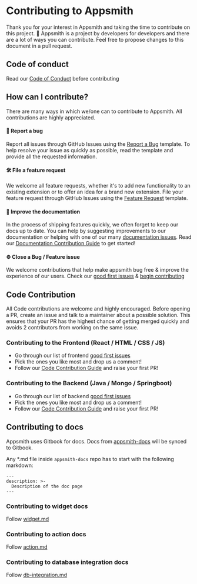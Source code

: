 # Contributing to Appsmith

Thank you for your interest in Appsmith and taking the time to contribute on this project. 🙌 
Appsmith is a project by developers for developers and there are a lot of ways you can contribute. 
Feel free to propose changes to this document in a pull request.

## Code of conduct

Read our [Code of Conduct](CODE_OF_CONDUCT.md) before contributing

## How can I contribute?

There are many ways in which we/one can to contribute to Appsmith. All contributions are highly appreciated.

#### 🐛 Report a bug
Report all issues through GitHub Issues using the [Report a Bug](https://github.com/appsmithorg/appsmith/issues/new?assignees=Nikhil-Nandagopal&labels=Bug%2C+High&template=---bug-report.md&title=%5BBug%5D) template.
To help resolve your issue as quickly as possible, read the template and provide all the requested information.

#### 🛠 File a feature request
We welcome all feature requests, whether it's to add new functionality to an existing extension or to offer an idea for a brand new extension.
File your feature request through GitHub Issues using the [Feature Request](https://github.com/appsmithorg/appsmith/issues/new?assignees=Nikhil-Nandagopal&labels=&template=----feature-request.md&title=%5BFeature%5D) template.

#### 📝 Improve the documentation
In the process of shipping features quickly, we often forget to keep our docs up to date. You can help by suggesting improvements to our documentation or helping with one of our many [documentation issues](https://github.com/appsmithorg/appsmith/issues?q=is%3Aopen+is%3Aissue+label%3ADocumentation). Read our [Documentation Contribution Guide]() to get started!

#### ⚙️ Close a Bug / Feature issue
We welcome contributions that help make appsmith bug free & improve the experience of our users. Check our [good first issues](https://github.com/appsmithorg/appsmith/issues?q=is%3Aopen+is%3Aissue+label%3A%22Good+First+Issue%22) & [begin contributing](#code-contribution)

## Code Contribution
All Code contributions are welcome and highly encouraged. Before opening a PR, create an issue and talk to a maintainer about a possible solution.
This ensures that your PR has the highest chance of getting merged quickly and avoids 2 contributors from working on the same issue.

### Contributing to the Frontend (React / HTML / CSS / JS)
- Go through our list of frontend [good first issues](https://github.com/appsmithorg/appsmith/issues?q=is%3Aopen+is%3Aissue+label%3A%22Good+First+Issue%22+label%3A%22Frontend%22)
- Pick the ones you like most and drop us a comment!
- Follow our [Code Contribution Guide](contributions/CodeContributionsGuidelines.md) and raise your first PR!

### Contributing to the Backend (Java / Mongo / Springboot)
- Go through our list of backend [good first issues](https://github.com/appsmithorg/appsmith/issues?q=is%3Aopen+is%3Aissue+label%3A%22Good+First+Issue%22+label%3A%22Backend%22+)
- Pick the ones you like most and drop us a comment!
- Follow our [Code Contribution Guide](contributions/CodeContributionsGuidelines.md) and raise your first PR!

## Contributing to docs
Appsmith uses Gitbook for docs. Docs from [appsmith-docs](https://github.com/appsmithorg/appsmith-docs) will be synced to Gitbook.

Any *.md file inside `appsmith-docs` repo has to start with the following markdown:
```
---
description: >-
  Description of the doc page
---
```

### Contributing to widget docs
Follow [widget.md](./contributions/docs/widget.md)

### Contributing to action docs
Follow [action.md](./contributions/docs/action.md)

### Contributing to database integration docs
Follow [db-integration.md](./contributions/docs/db-integration.md)